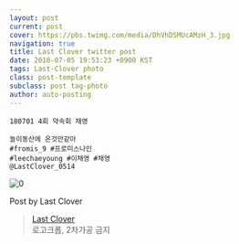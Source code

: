 ```yaml
---
layout: post
current: post
cover: https://pbs.twimg.com/media/DhVhDSMUcAMzH_3.jpg
navigation: true
title: Last Clover twitter post
date: 2018-07-05 19:53:23 +0900 KST
tags: Last-Clover photo
class: post-template
subclass: post tag-photo
author: auto-posting
---
```


```  
180701 4회 약속회 채영  
  
놀이동산에 온것만같아   
#fromis_9 #프로미스나인  
#leechaeyoung #이채영 #채영  
@LastClover_0514  

```

![0](https://pbs.twimg.com/media/DhVhDSMUcAMzH_3.jpg)


Post by Last Clover

> [Last Clover](https://twitter.com/LastClover_0514)  
  로고크롭, 2차가공 금지